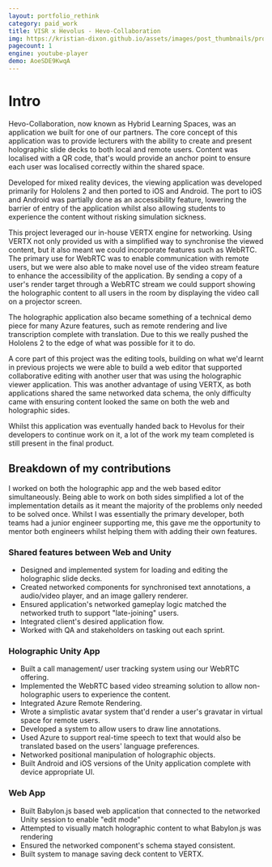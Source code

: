 ```yaml
---
layout: portfolio_rethink
category: paid_work
title: VISR x Hevolus - Hevo-Collaboration
img: https://kristian-dixon.github.io/assets/images/post_thumbnails/professional/hevocollab.jpg
pagecount: 1
engine: youtube-player
demo: AoeSDE9KwqA
---
```


<div markdown="1" class="pagnated-page-wrapper" data-page-index="0">

# Intro

Hevo-Collaboration, now known as Hybrid Learning Spaces, was an application we built for one of our partners. The core concept of this application was to provide lecturers with the ability to create and present holographic slide decks to both local and remote users. Content was localised with a QR code, that's would provide an anchor point to ensure each user was localised correctly within the shared space.

Developed for mixed reality devices, the viewing application was developed primarily for Hololens 2 and then ported to iOS and Android. The port to iOS and Android was partially done as an accessibility feature, lowering the barrier of entry of the application whilst also allowing students to experience the content without risking simulation sickness. 

This project leveraged our in-house VERTX engine for networking. Using VERTX not only provided us with a simplified way to synchronise the viewed content, but it also meant we could incorporate features such as WebRTC. The primary use for WebRTC was to enable communication with remote users, but we were also able to make novel use of the video stream feature to enhance the accessibility of the application. By sending a copy of a user's render target through a WebRTC stream we could support showing the holographic content to all users in the room by displaying the video call on a projector screen. 

The holographic application also became something of a technical demo piece for many Azure features, such as remote rendering and live transcription complete with translation. Due to this we really pushed the Hololens 2 to the edge of what was possible for it to do.

A core part of this project was the editing tools, building on what we'd learnt in previous projects we were able to build a web editor that supported collaborative editing with another user that was using the holographic viewer application. This was another advantage of using VERTX, as both applications shared the same networked data schema, the only difficulty came with ensuring content looked the same on both the web and holographic sides.

Whilst this application was eventually handed back to Hevolus for their developers to continue work on it, a lot of the work my team completed is still present in the final product.

## Breakdown of my contributions

I worked on both the holographic app and the web based editor simultaneously. Being able to work on both sides simplified a lot of the implementation details as it meant the majority of the problems only needed to be solved once. Whilst I was essentially the primary developer, both teams had a junior engineer supporting me, this gave me the opportunity to mentor both engineers whilst helping them with adding their own features.

### Shared features between Web and Unity

- Designed and implemented system for loading and editing the holographic slide decks.
- Created networked components for synchronised text annotations, a audio/video player, and an image gallery renderer.
- Ensured application's networked gameplay logic matched the networked truth to support "late-joining" users.
- Integrated client's desired application flow.
- Worked with QA and stakeholders on tasking out each sprint.

### Holographic Unity App

- Built a call management/ user tracking system using our WebRTC offering.
- Implemented the WebRTC based video streaming solution to allow non-holographic users to experience the content.
- Integrated Azure Remote Rendering.
- Wrote a simplistic avatar system that'd render a user's gravatar in virtual space for remote users.
- Developed a system to allow users to draw line annotations.
- Used Azure to support real-time speech to text that would also be translated based on the users' language preferences.
- Networked positional manipulation of holographic objects.
- Built Android and iOS versions of the Unity application complete with device appropriate UI.

### Web App
- Built Babylon.js based web application that connected to the networked Unity session to enable "edit mode"
- Attempted to visually match holographic content to what Babylon.js was rendering
- Ensured the networked component's schema stayed consistent.
- Built system to manage saving deck content to VERTX.

</div>
